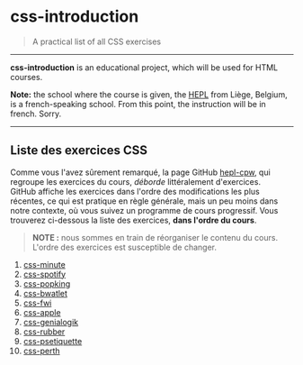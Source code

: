 # css-introduction

> A practical list of all CSS exercises

* * *

**css-introduction** is an educational project, which will be used for HTML courses.

**Note:** the school where the course is given, the [HEPL](http://www.provincedeliege.be/hauteecole) from Liège, Belgium, is a french-speaking school. From this point, the instruction will be in french. Sorry.

* * *

## Liste des exercices CSS

Comme vous l'avez sûrement remarqué, la page GitHub [hepl-cpw](https://github.com/hepl-cpw), qui regroupe les exercices du cours, _déborde_ littéralement d'exercices.  
GitHub affiche les exercices dans l'ordre des modifications les plus récentes, ce qui est pratique en règle générale, mais un peu moins dans notre contexte, où vous suivez un programme de cours progressif.
Vous trouverez ci-dessous la liste des exercices, **dans l'ordre du cours**.

> **NOTE :** nous sommes en train de réorganiser le contenu du cours. L'ordre des exercices est susceptible de changer.

1. [css-minute](https://github.com/hepl-cpw/css-minute)
1. [css-spotify](https://github.com/hepl-cpw/css-spotify) 
1. [css-popking](https://github.com/hepl-cpw/css-popking)
1. [css-bwatlet](https://github.com/hepl-cpw/css-bwatlet)
1. [css-fwi](https://github.com/hepl-cpw/css-fwi)
1. [css-apple](https://github.com/hepl-cpw/css-apple)
1. [css-genialogik](https://github.com/hepl-cpw/css-genialogik)
1. [css-rubber](https://github.com/hepl-cpw/css-rubber)
1. [css-psetiquette](https://github.com/hepl-cpw/css-psetiquette)
1. [css-perth](https://github.com/hepl-cpw/css-perth)